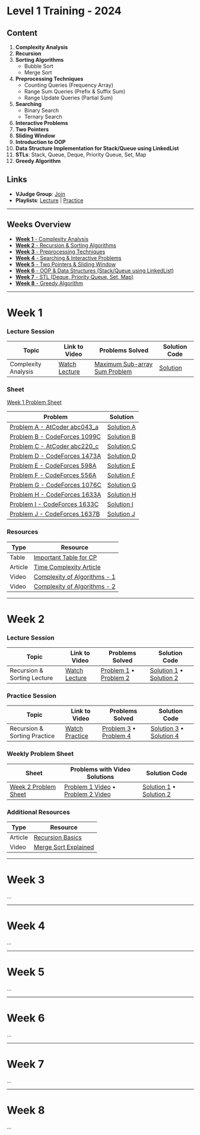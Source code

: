 # Level 1 Training - 2024

## Content

1. **Complexity Analysis**
2. **Recursion**
3. **Sorting Algorithms**
    - Bubble Sort
    - Merge Sort
4. **Preprocessing Techniques**
    - Counting Queries (Frequency Array)
    - Range Sum Queries (Prefix & Suffix Sum)
    - Range Update Queries (Partial Sum)
5. **Searching**
    - Binary Search
    - Ternary Search
6. **Interactive Problems**
7. **Two Pointers**
8. **Sliding Window**
9. **Introduction to OOP**
10. **Data Structure Implementation for Stack/Queue using LinkedList**
11. **STLs**: Stack, Queue, Deque, Priority Queue, Set, Map
12. **Greedy Algorithm**

## Links

- **VJudge Group**: [Join](https://vjudge.net/group/level1-training2024?r=AC1Jdr8OAcn8SQEZ5RVb)
- **Playlists**: [Lecture](https://youtube.com/playlist?list=PLtN0HDbMdjgMjnoQFb_VD0ozdo-glqNof&si=9euTUF_qDeYll9Cy) | [Practice](https://youtube.com/playlist?list=PLtN0HDbMdjgOcqZsLkS_hOYe_JEAYs2wk&si=hn-JdM54VNb72SSj)

---

## Weeks Overview

- [**Week 1** - Complexity Analysis](#week-1)
- [**Week 2** - Recursion & Sorting Algorithms](#week-2)
- [**Week 3** - Preprocessing Techniques](#week-3)
- [**Week 4** - Searching & Interactive Problems](#week-4)
- [**Week 5** - Two Pointers & Sliding Window](#week-5)
- [**Week 6** - OOP & Data Structures (Stack/Queue using LinkedList)](#week-6)
- [**Week 7** - STL (Deque, Priority Queue, Set, Map)](#week-7)
- [**Week 8** - Greedy Algorithm](#week-8)

---
# Week 1

### Lecture Session

| Topic                       | Link to Video                                | Problems Solved                                                                 | Solution Code                                                                                   |
|-----------------------------|----------------------------------------------|---------------------------------------------------------------------------------|-------------------------------------------------------------------------------------------------|
| Complexity Analysis | [Watch Lecture](https://youtu.be/VuRHqzOL6No)| [Maximum Sub-array Sum Problem](https://leetcode.com/problems/maximum-subarray/) | [Solution](https://github.com/ICPC-Damnhour-Community/Level-1-2024/blob/main/Week-1/Lecture/Maximum-Subarray-Sum.cpp) |

### Sheet

[Week 1 Problem Sheet](https://vjudge.net/contest/611791)

| Problem                       | Solution                                                                                   |
|-------------------------------|--------------------------------------------------------------------------------------------|
| [Problem A - AtCoder abc043_a](https://vjudge.net/problem/AtCoder-abc043_a) | [Solution A](https://github.com/ICPC-Damnhour-Community/Level-1-2024/blob/main/Week-1/Sheet/A-Children-and-Candies.cpp)    |
| [Problem B - CodeForces 1099C](https://vjudge.net/problem/CodeForces-1099C) | [Solution B](https://github.com/ICPC-Damnhour-Community/Level-1-2024/blob/main/Week-1/Sheet/B-Postcard.cpp)               |
| [Problem C - AtCoder abc220_c](https://vjudge.net/problem/AtCoder-abc220_c) | [Solution C](https://github.com/ICPC-Damnhour-Community/Level-1-2024/blob/main/Week-1/Sheet/C-Long-Sequence.cpp)          |
| [Problem D - CodeForces 1473A](https://vjudge.net/problem/CodeForces-1473A) | [Solution D](https://github.com/ICPC-Damnhour-Community/Level-1-2024/blob/main/Week-1/Sheet/D-Replacing-Elements.cpp)     |
| [Problem E - CodeForces 598A](https://vjudge.net/problem/CodeForces-598A)   | [Solution E](https://github.com/ICPC-Damnhour-Community/Level-1-2024/blob/main/Week-1/Sheet/E-Tricky-Sum.cpp)             |
| [Problem F - CodeForces 556A](https://vjudge.net/problem/CodeForces-556A)   | [Solution F](https://github.com/ICPC-Damnhour-Community/Level-1-2024/blob/main/Week-1/Sheet/F-Case-of-the-Zeros-and-Ones.cpp)|
| [Problem G - CodeForces 1076C](https://vjudge.net/problem/CodeForces-1076C) | [Solution G](https://github.com/ICPC-Damnhour-Community/Level-1-2024/blob/main/Week-1/Sheet/G-Meme-Problem.cpp)           |
| [Problem H - CodeForces 1633A](https://vjudge.net/problem/CodeForces-1633A) | [Solution H](https://github.com/ICPC-Damnhour-Community/Level-1-2024/blob/main/Week-1/Sheet/H-Div.7.cpp)                 |
| [Problem I - CodeForces 1633C](https://vjudge.net/problem/CodeForces-1633C) | [Solution I](https://github.com/ICPC-Damnhour-Community/Level-1-2024/blob/main/Week-1/Sheet/I-Kill-the-Monster.cpp)       |
| [Problem J - CodeForces 1637B](https://vjudge.net/problem/CodeForces-1637B) | [Solution J](https://github.com/ICPC-Damnhour-Community/Level-1-2024/blob/main/Week-1/Sheet/J-MEX-and-Array.cpp)         |

### Resources

| Type          | Resource                                         |
|---------------|--------------------------------------------------|
| Table | [Important Table for CP](https://github.com/ICPC-Damnhour-Community/Level-1-2024/blob/main/Week-1/Lecture/Important-Table-for-CP.png) |
| Article       | [Time Complexity Article](https://usaco.guide/bronze/time-comp?lang=cpp) |
| Video         | [Complexity of Algorithms - 1](https://www.youtube.com/watch?v=hYalOGs1_Og) |
| Video         | [Complexity of Algorithms - 2](https://www.youtube.com/watch?v=dZiZ0zsMBNQ) |


---

# Week 2

### Lecture Session

| Topic                        | Link to Video                        | Problems Solved                              | Solution Code                                           |
|------------------------------|--------------------------------------|----------------------------------------------|---------------------------------------------------------|
| Recursion & Sorting Lecture   | [Watch Lecture](#)                   | [Problem 1](#) • [Problem 2](#)              | [Solution 1](Lecture/solution_week2_problem1.cpp) • [Solution 2](Lecture/solution_week2_problem2.cpp) |

### Practice Session

| Topic                        | Link to Video                        | Problems Solved                              | Solution Code                                           |
|------------------------------|--------------------------------------|----------------------------------------------|---------------------------------------------------------|
| Recursion & Sorting Practice  | [Watch Practice](#)                  | [Problem 3](#) • [Problem 4](#)              | [Solution 3](Practice/solution_week2_problem3.cpp) • [Solution 4](Practice/solution_week2_problem4.cpp) |

### Weekly Problem Sheet

| Sheet                        | Problems with Video Solutions        | Solution Code                                           |
|------------------------------|--------------------------------------|---------------------------------------------------------|
| [Week 2 Problem Sheet](#)     | [Problem 1 Video](#) • [Problem 2 Video](#) | [Solution 1](Sheet/solution_week2_problem1.cpp) • [Solution 2](Sheet/solution_week2_problem2.cpp) |

### Additional Resources

| Type          | Resource                                          |
|---------------|---------------------------------------------------|
| Article       | [Recursion Basics](#)                             |
| Video         | [Merge Sort Explained](#)                         |

---

# Week 3
...

---

# Week 4
...

---

# Week 5

...

---

# Week 6

...

---

# Week 7

...

---

# Week 8

...
